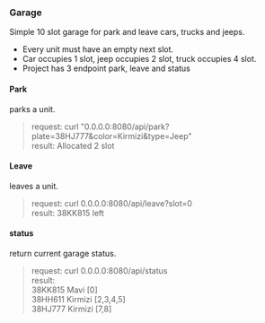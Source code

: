 ### Garage

Simple 10 slot garage for park and leave cars, trucks and jeeps. 

* Every unit must have an empty next slot.
* Car occupies 1 slot, jeep occupies 2 slot, truck occupies 4 slot.
* Project has 3 endpoint park, leave and status

#### Park
parks a unit.
> request: curl "0.0.0.0:8080/api/park?plate=38HJ777&color=Kirmizi&type=Jeep"  
> result:
> Allocated 2 slot

#### Leave
leaves a unit.
> request: curl 0.0.0.0:8080/api/leave?slot=0  
> result:
> 38KK815 left

#### status
return current garage status.
> request: curl 0.0.0.0:8080/api/status  
> result:  
> 38KK815 Mavi [0]  
> 38HH611 Kirmizi [2,3,4,5]  
> 38HJ777 Kirmizi [7,8]